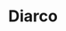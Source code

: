 ---
title: "Diarco"
url: /ciudad-autonoma-de-buenos-aires/diarco-avenida-presidente-ramon-s-castillo/
shop: supermercado
---
